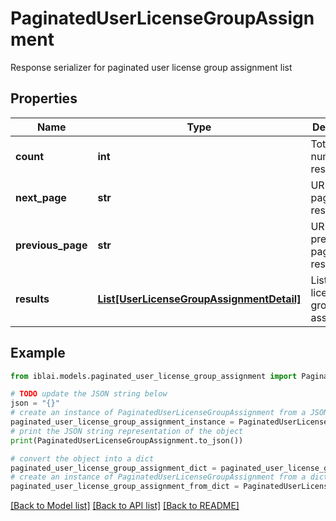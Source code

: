 # PaginatedUserLicenseGroupAssignment

Response serializer for paginated user license group assignment list

## Properties

Name | Type | Description | Notes
------------ | ------------- | ------------- | -------------
**count** | **int** | Total number of results | 
**next_page** | **str** | URL for next page of results | 
**previous_page** | **str** | URL for previous page of results | 
**results** | [**List[UserLicenseGroupAssignmentDetail]**](UserLicenseGroupAssignmentDetail.md) | List of user license group assignments | 

## Example

```python
from iblai.models.paginated_user_license_group_assignment import PaginatedUserLicenseGroupAssignment

# TODO update the JSON string below
json = "{}"
# create an instance of PaginatedUserLicenseGroupAssignment from a JSON string
paginated_user_license_group_assignment_instance = PaginatedUserLicenseGroupAssignment.from_json(json)
# print the JSON string representation of the object
print(PaginatedUserLicenseGroupAssignment.to_json())

# convert the object into a dict
paginated_user_license_group_assignment_dict = paginated_user_license_group_assignment_instance.to_dict()
# create an instance of PaginatedUserLicenseGroupAssignment from a dict
paginated_user_license_group_assignment_from_dict = PaginatedUserLicenseGroupAssignment.from_dict(paginated_user_license_group_assignment_dict)
```
[[Back to Model list]](../README.md#documentation-for-models) [[Back to API list]](../README.md#documentation-for-api-endpoints) [[Back to README]](../README.md)


